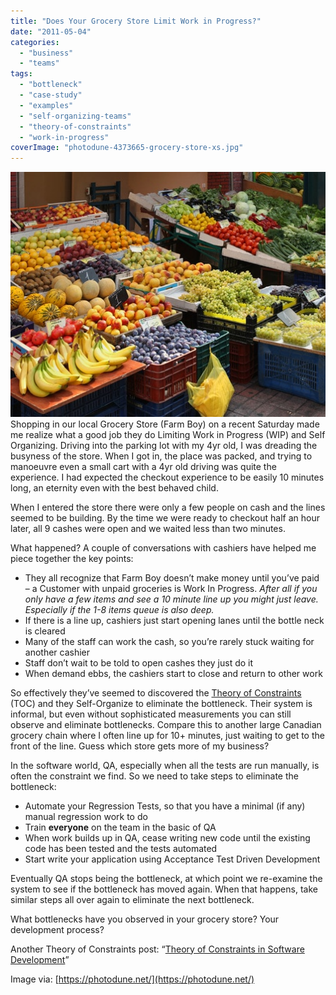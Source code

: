 ```yaml
---
title: "Does Your Grocery Store Limit Work in Progress?"
date: "2011-05-04"
categories: 
  - "business"
  - "teams"
tags: 
  - "bottleneck"
  - "case-study"
  - "examples"
  - "self-organizing-teams"
  - "theory-of-constraints"
  - "work-in-progress"
coverImage: "photodune-4373665-grocery-store-xs.jpg"
---
```


![Grocery store - image licensed from Photodune](images/photodune-4373665-grocery-store-xs.jpg)Shopping in our local Grocery Store (Farm Boy) on a recent Saturday made me realize what a good job they do Limiting Work in Progress (WIP) and Self Organizing. Driving into the parking lot with my 4yr old, I was dreading the busyness of the store. When I got in, the place was packed, and trying to manoeuvre even a small cart with a 4yr old driving was quite the experience. I had expected the checkout experience to be easily 10 minutes long, an eternity even with the best behaved child.

When I entered the store there were only a few people on cash and the lines seemed to be building. By the time we were ready to checkout half an hour later, all 9 cashes were open and we waited less than two minutes.

What happened? A couple of conversations with cashiers have helped me piece together the key points:

- They all recognize that Farm Boy doesn’t make money until you’ve paid – a Customer with unpaid groceries is Work In Progress. _After all if you only have a few items and see a 10 minute line up you might just leave. Especially if the 1-8 items queue is also deep._
- If there is a line up, cashiers just start opening lanes until the bottle neck is cleared
- Many of the staff can work the cash, so you’re rarely stuck waiting for another cashier
- Staff don’t wait to be told to open cashes they just do it
- When demand ebbs, the cashiers start to close and return to other work

So effectively they’ve seemed to discovered the [Theory of Constraints](https://en.wikipedia.org/wiki/Theory_of_Constraints) (TOC) and they Self-Organize to eliminate the bottleneck. Their system is informal, but even without sophisticated measurements you can still observe and eliminate bottlenecks. Compare this to another large Canadian grocery chain where I often line up for 10+ minutes, just waiting to get to the front of the line. Guess which store gets more of my business?

In the software world, QA, especially when all the tests are run manually, is often the constraint we find. So we need to take steps to eliminate the bottleneck:

- Automate your Regression Tests, so that you have a minimal (if any) manual regression work to do
- Train **everyone** on the team in the basic of QA
- When work builds up in QA, cease writing new code until the existing code has been tested and the tests automated
- Start write your application using Acceptance Test Driven Development

Eventually QA stops being the bottleneck, at which point we re-examine the system to see if the bottleneck has moved again. When that happens, take similar steps all over again to eliminate the next bottleneck.

What bottlenecks have you observed in your grocery store? Your development process?

Another Theory of Constraints post: “[Theory of Constraints in Software Development](https://www.codeforlife.org/2011/05/theory-of-constraints-in-software.html)”

Image via: [https://photodune.net/](https://photodune.net/)
